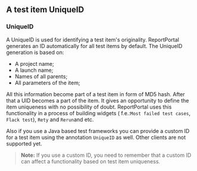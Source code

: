 ## A test item UniqueID

### UniqueID

A UniqueID is used for identifying a test item's originality. ReportPortal generates an ID automatically for all test items by default. 
The UniqueID generation is based on:

* A project name; 
* A launch name;
* Names of all parents;
* All parameters of the item;

All this information become part of a test item in form of MD5 hash. After that a UID becomes a part of the item. It gives an opportunity to define the item uniqueness with no possibility of doubt. 
ReportPortal uses this functionality in a process of building widgets ( f.e.:`Most failed test cases`, `Flack test`), `Rety` and `Rerun`and etc.

Also if you use a Java based test frameworks you can provide a custom ID for a test item using the annotation `UniqueID` as well. Other clients are not supported yet.

>**Note:**
If you use a custom ID, you need to remember that a custom ID can affect a functionality based on test item uniqueness. 
